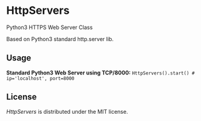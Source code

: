 # HttpServers
Python3 HTTPS Web Server Class

Based on Python3 standard http.server lib.

## Usage

**Standard Python3 Web Server using TCP/8000:**
`HttpServers().start() # ip='localhost', port=8000`

## License
*HttpServers* is distributed under the MIT license.
